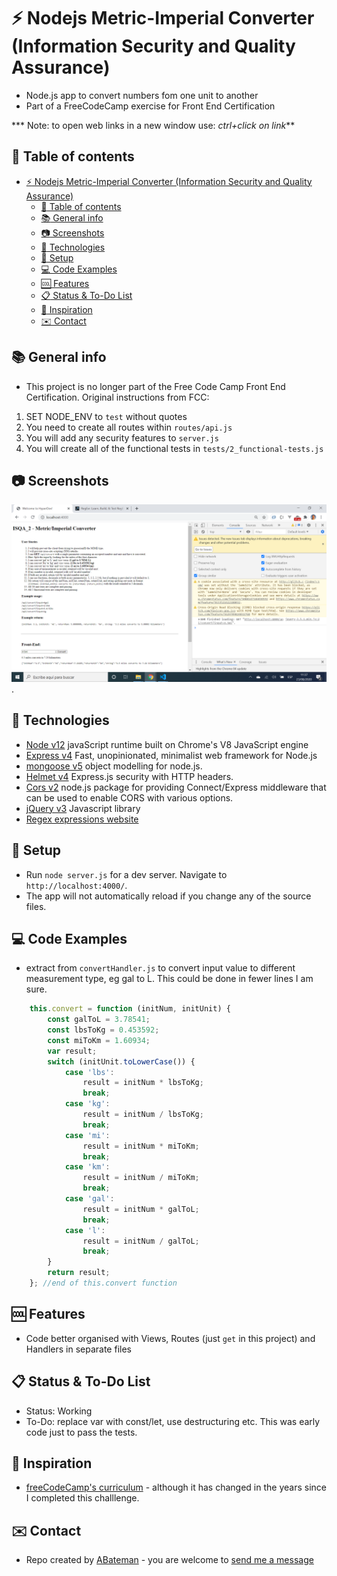 # :zap: Nodejs Metric-Imperial Converter (Information Security and Quality Assurance)

* Node.js app to convert numbers fom one unit to another
* Part of a FreeCodeCamp exercise for Front End Certification

*** Note: to open web links in a new window use: _ctrl+click on link_**

## :page_facing_up: Table of contents

* [:zap: Nodejs Metric-Imperial Converter (Information Security and Quality Assurance)](#zap-nodejs-metric-imperial-converter-information-security-and-quality-assurance)
	* [:page_facing_up: Table of contents](#page_facing_up-table-of-contents)
	* [:books: General info](#books-general-info)
	* [:camera: Screenshots](#camera-screenshots)
	* [:signal_strength: Technologies](#signal_strength-technologies)
	* [:floppy_disk: Setup](#floppy_disk-setup)
	* [:computer: Code Examples](#computer-code-examples)
	* [:cool: Features](#cool-features)
	* [:clipboard: Status & To-Do List](#clipboard-status--to-do-list)
	* [:clap: Inspiration](#clap-inspiration)
	* [:envelope: Contact](#envelope-contact)

## :books: General info

* This project is no longer part of the Free Code Camp Front End Certification. Original instructions from FCC:

1) SET NODE_ENV to `test` without quotes
2) You need to create all routes within `routes/api.js`
3) You will add any security features to `server.js`
4) You will create all of the functional tests in `tests/2_functional-tests.js`

## :camera: Screenshots

![Example screenshot](./img/convert.png).

## :signal_strength: Technologies

* [Node v12](https://nodejs.org/en/) javaScript runtime built on Chrome's V8 JavaScript engine
* [Express v4](https://expressjs.com/) Fast, unopinionated, minimalist web framework for Node.js
* [mongoose v5](https://mongoosejs.com/) object modelling for node.js.
* [Helmet v4](https://helmetjs.github.io/) Express.js security with HTTP headers.
* [Cors v2](https://www.npmjs.com/package/cors) node.js package for providing Connect/Express middleware that can be used to enable CORS with various options.
* [jQuery v3](https://jquery.com/) Javascript library
* [Regex expressions website](https://regexr.com/)

## :floppy_disk: Setup

* Run `node server.js` for a dev server. Navigate to `http://localhost:4000/`.
* The app will not automatically reload if you change any of the source files.

## :computer: Code Examples

* extract from `convertHandler.js` to convert input value to different measurement type, eg gal to L. This could be done in fewer lines I am sure.

```javascript
	this.convert = function (initNum, initUnit) {
		const galToL = 3.78541;
		const lbsToKg = 0.453592;
		const miToKm = 1.60934;
		var result;
		switch (initUnit.toLowerCase()) {
			case 'lbs':
				result = initNum * lbsToKg;
				break;
			case 'kg':
				result = initNum / lbsToKg;
				break;
			case 'mi':
				result = initNum * miToKm;
				break;
			case 'km':
				result = initNum / miToKm;
				break;
			case 'gal':
				result = initNum * galToL;
				break;
			case 'l':
				result = initNum / galToL;
				break;
		}
		return result;
	}; //end of this.convert function
```

## :cool: Features

* Code better organised with Views, Routes (just `get` in this project) and Handlers in separate files

## :clipboard: Status & To-Do List

* Status: Working
* To-Do: replace var with const/let, use destructuring etc. This was early code just to pass the tests.

## :clap: Inspiration

* [freeCodeCamp's curriculum](https://www.freecodecamp.org/learn/) - although it has changed in the years since I completed this challlenge.

## :envelope: Contact

* Repo created by [ABateman](https://www.andrewbateman.org) - you are welcome to [send me a message](https://andrewbateman.org/contact)
